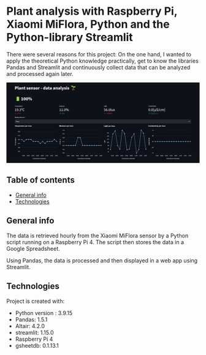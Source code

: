 # Plant analysis with Raspberry Pi, Xiaomi MiFlora, Python and the Python-library Streamlit

There were several reasons for this project: On the one hand, I wanted to apply the theoretical Python knowledge practically,
get to know the libraries Pandas and Streamlit and continuously collect data that can be analyzed and processed again later.

![Landing Page](./images/streamlit_landingpage.jpg)

## Table of contents
* [General info](#general-info)
* [Technologies](#technologies)

## General info
The data is retrieved hourly from the Xiaomi MiFlora sensor by a Python script running on a Raspberry Pi 4. The script then stores the data in a Google Spreadsheet.

Using Pandas, the data is processed and then displayed in a web app using Streamlit.

## Technologies
Project is created with:
* Python version : 3.9.15
* Pandas: 1.5.1
* Altair: 4.2.0
* streamlit: 1.15.0
* Raspberry Pi 4
* gsheetdb: 0.1.13.1
